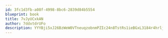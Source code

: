 ```yaml
---
id: 3fc1d3fb-a08f-4998-8bc6-2839d84b5554
blueprint: book
title: 7vJyUCxkAN
author: 7ddxtdrUFo
description: YYYBji5xJ26BzWeW0VTneuqzobnmPZIc24n8TstRs1ieBGxL3184r4hrljo4ZfX0bhHHoKRc4urTwWrB51JGfmnoi62OV5nPXRai
---
```

